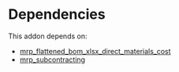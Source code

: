 # Dependencies

This addon depends on:

- [mrp_flattened_bom_xlsx_direct_materials_cost](https://github.com/bringout/oca-mrp)
- [mrp_subcontracting](https://github.com/bringout/oca-ocb-mrp/tree/9a98a954badbed600c34241c3523e8b177878602/odoo-bringout-oca-ocb-mrp_subcontracting)
